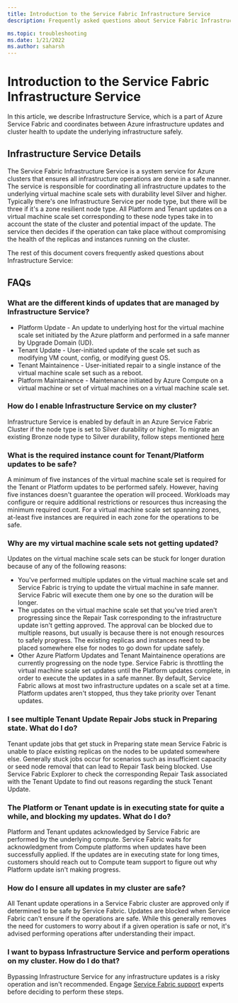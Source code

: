 ```yaml
---
title: Introduction to the Service Fabric Infrastructure Service
description: Frequently asked questions about Service Fabric Infrastructure Service

ms.topic: troubleshooting
ms.date: 1/21/2022
ms.author: saharsh
---
```


# Introduction to the Service Fabric Infrastructure Service
In this article, we describe Infrastructure Service, which is a part of Azure Service Fabric and coordinates between Azure infrastructure updates and cluster health to update the underlying infrastructure safely.

## Infrastructure Service Details

The Service Fabric Infrastructure Service is a system service for Azure clusters that ensures all infrastructure operations are done in a safe manner. The service is responsible for coordinating all infrastructure updates to the underlying virtual machine scale sets with durability level Silver and higher. Typically there's one Infrastructure Service per node type, but there will be three if it's a zone resilient node type. All Platform and Tenant updates on a virtual machine scale set corresponding to these node types take in to account the state of the cluster and potential impact of the update. The service then decides if the operation can take place without compromising the health of the replicas and instances running on the cluster.

The rest of this document covers frequently asked questions about Infrastructure Service: 

## FAQs 

### What are the different kinds of updates that are managed by Infrastructure Service?
 * Platform Update - An update to underlying host for the virtual machine scale set initiated by the Azure platform and performed in a safe manner by Upgrade Domain (UD). 
 * Tenant Update - User-initiated update of the scale set such as modifying VM count, config, or modifying guest OS.
 * Tenant Maintainence - User-initiated repair to a single instance of the virtual machine scale set such as a reboot. 
 * Platform Maintainence - Maintenance initiated by Azure Compute on a virtual machine or set of virtual machines on a virtual machine scale set.

### How do I enable Infrastructure Service on my cluster? 
Infrastructure Service is enabled by default in an Azure Service Fabric Cluster if the node type is set to Silver durability or higher. To migrate an existing Bronze node type to Silver durability, follow steps mentioned [here](service-fabric-cluster-capacity.md#changing-durability-levels)

### What is the required instance count for Tenant/Platform updates to be safe? 
A minimum of five instances of the virtual machine scale set is required for the Tenant or Platform updates to be performed safely. However, having five instances doesn't guarantee the operation will proceed. Workloads may configure or require additional restrictions or resources thus increasing the minimum required count. For a virtual machine scale set spanning zones, at-least five instances are required in each zone for the operations to be safe.

### Why are my virtual machine scale sets not getting updated? 
Updates on the virtual machine scale sets can be stuck for longer duration because of any of the following reasons:
  * You've performed multiple updates on the virtual machine scale set and Service Fabric is trying to update the virtual machine in safe manner. Service Fabric will execute them one by one so the duration will be longer.
  * The updates on the virtual machine scale set that you've tried aren't progressing since the Repair Task corresponding to the infrastructure update isn't getting approved. The approval can be blocked due to multiple reasons, but usually is because there is not enough resources to safely progress. The existing replicas and instances need to be placed somewhere else for nodes to go down for update safely. 
  * Other Azure Platform Updates and Tenant Maintainence operations are currently progressing on the node type. Service Fabric is throttling the virtual machine scale set updates until the Platform updates complete, in order to execute the updates in a safe manner. By default, Service Fabric allows at most two infrastructure updates on a scale set at a time. Platform updates aren't stopped, thus they take priority over Tenant updates.

### I see multiple Tenant Update Repair Jobs stuck in Preparing state. What do I do? 
Tenant update jobs that get stuck in Preparing state mean Service Fabric is unable to place existing replicas on the nodes to be updated somewhere else. Generally stuck jobs occur for scenarios such as insufficient capacity or seed node removal that can lead to Repair Task being blocked. Use Service Fabric Explorer to check the corresponding Repair Task associated with the Tenant Update to find out reasons regarding the stuck Tenant Update.

### The Platform or Tenant update is in executing state for quite a while, and blocking my updates. What do I do? 
Platform and Tenant updates acknowledged by Service Fabric are performed by the underlying compute. Service Fabric waits for acknowledgment from Compute platforms when updates have been successfully applied. If the updates are in executing state for long times, customers should reach out to Compute team support to figure out why Platform update isn't  making progress.

### How do I ensure all updates in my cluster are safe? 
All Tenant update operations in a Service Fabric cluster are approved only if determined to be safe by Service Fabric. Updates are blocked when Service Fabric can't ensure if the operations are safe. While this generally removes the need for customers to worry about if a given operation is safe or not, it's advised performing operations after understanding their impact. 

### I want to bypass Infrastructure Service and perform operations on my cluster. How do I do that?
Bypassing Infrastructure Service for any infrastructure updates is a risky operation and isn't recommended. Engage [Service Fabric support](service-fabric-support.md) experts before deciding to perform these steps.
